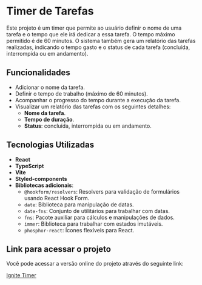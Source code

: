 # Timer de Tarefas

Este projeto é um timer que permite ao usuário definir o nome de uma tarefa e o tempo que ele irá dedicar a essa tarefa. O tempo máximo permitido é de 60 minutos. O sistema também gera um relatório das tarefas realizadas, indicando o tempo gasto e o status de cada tarefa (concluída, interrompida ou em andamento).

## Funcionalidades

- Adicionar o nome da tarefa.
- Definir o tempo de trabalho (máximo de 60 minutos).
- Acompanhar o progresso do tempo durante a execução da tarefa.
- Visualizar um relatório das tarefas com os seguintes detalhes:
  - **Nome da tarefa**.
  - **Tempo de duração**.
  - **Status**: concluída, interrompida ou em andamento.

## Tecnologias Utilizadas

- **React**
- **TypeScript**
- **Vite**
- **Styled-components**
- **Bibliotecas adicionais**:
  - `@hookform/resolvers`: Resolvers para validação de formulários usando React Hook Form.
  - `date`: Biblioteca para manipulação de datas.
  - `date-fns`: Conjunto de utilitários para trabalhar com datas.
  - `fns`: Pacote auxiliar para cálculos e manipulações de dados.
  - `immer`: Biblioteca para trabalhar com estados imutáveis.
  - `phosphor-react`: Ícones flexíveis para React.

## Link para acessar o projeto

Você pode acessar a versão online do projeto através do seguinte link:

[Ignite Timer](https://ignite-time-1u2fbdtsx-miguelsabino23s-projects.vercel.app/)
